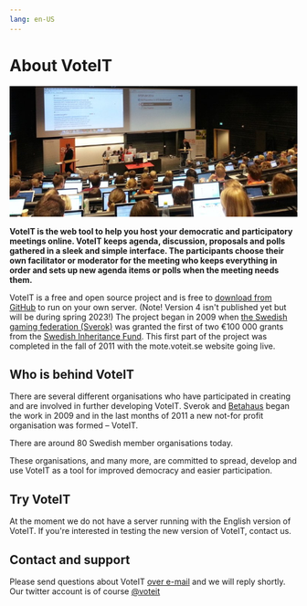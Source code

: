 ```yaml
---
lang: en-US
---
```

# About VoteIT

![Big meeting](../assets/meeting2.jpeg)

**VoteIT is the web tool to help you host your democratic and participatory meetings online. VoteIT keeps agenda, discussion, proposals and polls gathered in a sleek and simple interface. The participants choose their own facilitator or moderator for the meeting who keeps everything in order and sets up new agenda items or polls when the meeting needs them.**

VoteIT is a free and open source project and is free to [download from GitHub](https://github.com/VoteIT) to run on your own server. (Note! Version 4 isn't published yet but will be during spring 2023!) The project began in 2009 when [the Swedish gaming federation (Sverok)](https://www.sverok.se/) was granted the first of two €100 000 grants from the [Swedish Inheritance Fund](https://arvsfonden.se/). This first part of the project was completed in the fall of 2011 with the mote.voteit.se website going live.

## Who is behind VoteIT
There are several different organisations who have participated in creating and are involved in further developing VoteIT. Sverok and [Betahaus](http://www.betahaus.net/) began the work in 2009 and in the last months of 2011 a new not-for profit organisation was formed – VoteIT.

There are around 80 Swedish member organisations today.

These organisations, and many more, are committed to spread, develop and use VoteIT as a tool for improved democracy and easier participation.

## Try VoteIT
At the moment we do not have a server running with the English version of VoteIT. If you're interested in testing the new version of VoteIT, contact us.

## Contact and support
Please send questions about VoteIT [over e-mail](mailto:info@voteit.se) and we will reply shortly.
Our twitter account is of course [@voteit](http://www.twitter.com/voteit)
